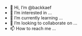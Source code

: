 - 👋 Hi, I’m @backkaef
- 👀 I’m interested in ...
- 🌱 I’m currently learning ...
- 💞️ I’m looking to collaborate on ...
- 📫 How to reach me ...

<!---
backkaef/backkaef is a ✨ special ✨ repository because its `README.md` (this file) appears on your GitHub profile.
You can click the Preview link to take a look at your changes.
--->
